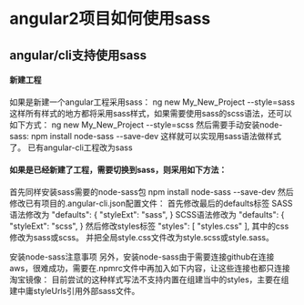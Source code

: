 # angular2项目如何使用sass

## angular/cli支持使用sass

#### 新建工程
如果是新建一个angular工程采用sass：
ng new My_New_Project --style=sass
这样所有样式的地方都将采用sass样式，如果需要使用sass的scss语法，还可以如下方式：
ng new My_New_Project --style=scss
然后需要手动安装node-sass:
npm install node-sass --save-dev
这样就可以实现用sass语法做样式了。
已有angular-cli工程改为sass

#### 如果是已经新建了工程，需要切换到sass，则采用如下方法：
首先同样安装sass需要的node-sass包
npm install node-sass --save-dev 
然后修改已有项目的.angular-cli.json配置文件：
首先修改最后的defaults标签
SASS 语法修改为
"defaults": {
     "styleExt": "sass",
}
SCSS语法修改为
"defaults": {
     "styleExt": "scss",
}
然后修改styles标签
"styles": [
        "styles.css"
      ],
其中的css修改为sass或scss。
并把全局style.css文件改为style.scss或style.sass。

安装node-sass注意事项
另外，安装node-sass由于需要连接github在连接aws，很难成功，需要在.npmrc文件中再加入如下内容，让这些连接也都只连接淘宝镜像：
目前尝试的这种样式写法不支持内置在组建当中的styles，主要在组建中庸styleUrls引用外部sass文件。
